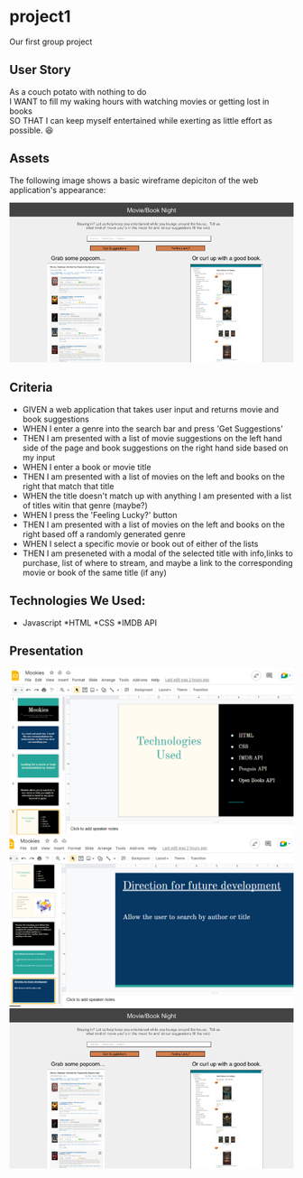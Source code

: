 # project1
Our first group project

## User Story

<p>As a couch potato with nothing to do<br>
I WANT to fill my waking hours with watching movies or getting lost in books<br>
SO THAT I can keep myself entertained while exerting as little effort as possible. 😆</p> 


## Assets

The following image shows a basic wireframe depiciton of the web application's appearance:

![Rough wireframe example of applications appearance.](./assets/images/Movie_Book%20Night.png)

## Criteria

* GIVEN a web application that takes user input and returns movie and book suggestions
* WHEN I enter a genre into the search bar and press 'Get Suggestions'
* THEN I am presented with a list of movie suggestions on the left hand side of the page and book suggestions on the right hand side based on my input
* WHEN I enter a book or movie title 
* THEN I am presented with a list of movies on the left and books on the right that match that title
* WHEN the title doesn't match up with anything I am presented with a list of titles witin that genre (maybe?)
* WHEN I press the 'Feeling Lucky?' button
* THEN I am presented with a list of movies on the left and books on the right based off a randomly generated genre
* WHEN I select a specific movie or book out of either of the lists
* THEN I am preseneted with a modal of the selected title with info,links to purchase, list of where to stream, and maybe a link to the corresponding movie or book of the same title (if any)

## Technologies We Used:
* Javascript
*HTML
*CSS
*IMDB API

## Presentation

![screenshot of slideshow #1](./assets/images/Screenshot1.png)
![screenshot of slideshow #2](./assets/images/Screenshot2.png)
![screenshot of homescreen added](./assets/images/homescreen.png)
